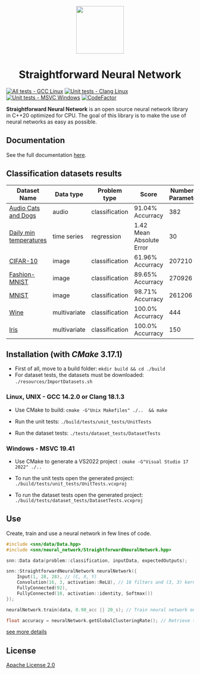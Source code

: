<p align="center">
    <img src="https://github.com/MatthieuHernandez/NeuralNetworkTest/blob/master/CPU_MLP.png" width="128" style="text-align:center">
    <br/>
    <h1 align="center"> Straightforward Neural Network </h1>
</p>

[![All tests - GCC Linux](https://github.com/MatthieuHernandez/StraightforwardNeuralNetwork/actions/workflows/gcc_linux.yml/badge.svg)](https://github.com/MatthieuHernandez/StraightforwardNeuralNetwork/actions/workflows/gcc_linux.yml)
[![Unit tests - Clang Linux](https://github.com/MatthieuHernandez/StraightforwardNeuralNetwork/actions/workflows/clang_linux.yml/badge.svg)](https://github.com/MatthieuHernandez/StraightforwardNeuralNetwork/actions/workflows/clang_linux.yml)
[![Unit tests - MSVC Windows](https://github.com/MatthieuHernandez/StraightforwardNeuralNetwork/actions/workflows/msvc_windows.yml/badge.svg)](https://github.com/MatthieuHernandez/StraightforwardNeuralNetwork/actions/workflows/msvc_windows.yml)
[![CodeFactor](https://www.codefactor.io/repository/github/matthieuhernandez/straightforwardneuralnetwork/badge)](https://www.codefactor.io/repository/github/matthieuhernandez/straightforwardneuralnetwork)

**Straightforward Neural Network** is an open source neural network library in C++20 optimized for CPU. The goal of this library is to make the use of neural networks as easy as possible.

## Documentation
 See the full documentation [here](https://matthieuhernandez.github.io/StraightforwardNeuralNetwork/).

## Classification datasets results
| Dataset Name | Data type | Problem type | Score | Number of Parameters |
|--------------|-----------|--------------|-------|----------------------|
| [Audio Cats and Dogs](https://www.kaggle.com/mmoreaux/audio-cats-and-dogs) | audio        | classification | 91.04% Accurracy         | 382    |
| [Daily min temperatures](https://github.com/jbrownlee/Datasets)            | time series  | regression     | 1.42 Mean Absolute Error | 30     |
| [CIFAR-10](https://www.cs.toronto.edu/~kriz/cifar.html)                    | image        | classification | 61.96% Accurracy         | 207210 |
| [Fashion-MNIST](https://github.com/zalandoresearch/fashion-mnist)          | image        | classification | 89.65% Accurracy         | 270926 |
| [MNIST](http://yann.lecun.com/exdb/mnist)                                  | image        | classification | 98.71% Accurracy         | 261206 |
| [Wine](https://archive.ics.uci.edu/ml/datasets/wine)                       | multivariate | classification | 100.0% Accurracy         | 444    |
| [Iris](https://archive.ics.uci.edu/ml/datasets/iris)                       | multivariate | classification | 100.0% Accurracy         | 150    |

## Installation (with *CMake* 3.17.1)

* First of all, move to a build folder: `mkdir build && cd ./build`
* For dataset tests, the datasets must be downloaded: `./resources/ImportDatasets.sh`

### Linux, UNIX - GCC 14.2.0 or Clang 18.1.3

* Use CMake to build: `cmake -G"Unix Makefiles" ./..  && make`

* Run the unit tests: `./build/tests/unit_tests/UnitTests`

* Run the dataset tests: `./tests/dataset_tests/DatasetTests`

### Windows - MSVC 19.41

* Use CMake to generate a VS2022 project : `cmake -G"Visual Studio 17 2022" ./..`

* To run the unit tests open the generated project: `./build/tests/unit_tests/UnitTests.vcxproj`

* To run the dataset tests open the generated project: `./build/tests/dataset_tests/DatasetTests.vcxproj`

 ## Use
Create, train and use a neural network in few lines of code.
```cpp
#include <snn/data/Data.hpp>
#include <snn/neural_network/StraightforwardNeuralNetwork.hpp>

snn::Data data(problem::classification, inputData, expectedOutputs);

snn::StraightforwardNeuralNetwork neuralNetwork({
    Input(1, 28, 28), // (C, X, Y)
    Convolution(16, 3, activation::ReLU), // 16 filters and (3, 3) kernels
    FullyConnected(92),
    FullyConnected(10, activation::identity, Softmax())
});

neuralNetwork.train(data, 0.90_acc || 20_s); // Train neural network on data until 90% accuracy or 20s

float accuracy = neuralNetwork.getGlobalClusteringRate(); // Retrieve the accuracy
```
[see more details](https://github.com/MatthieuHernandez/StraightforwardNeuralNetwork/wiki/)
## License

[Apache License 2.0](LICENSE)
